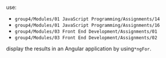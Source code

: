 <p>use:
<ul>
 <li><code>group4/Modules/01 JavaScript Programming/Assignments/14</code></li>
 <li><code>group4/Modules/01 JavaScript Programming/Assignments/16</code></li>
 <li><code>group4/Modules/03 Front End Development/Assignments/01</code></li>
 <li><code>group4/Modules/03 Front End Development/Assignments/02</code></li>
 </ul>
<p>display the results in an Angular application by using<code>*ngFor</code>.</p>
 </p>